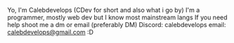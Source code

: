 Yo, I'm Calebdevelops (CDev for short and also what i go by)
I'm a programmer, mostly web dev but I know most mainstream langs
If you need help shoot me a dm or email (preferably DM)
Discord: calebdevelops
email: calebdevelops@gmail.com
:D
